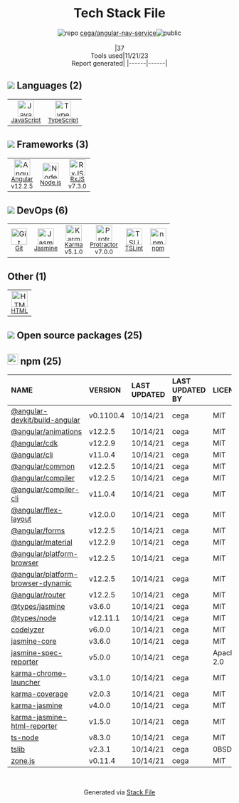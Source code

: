 <!--
--- Readme.md Snippet without images Start ---
## Tech Stack
cega/angular-nav-service is built on the following main stack:
- [Jasmine](http://jasmine.github.io/) – Javascript Testing Framework
- [Node.js](http://nodejs.org/) – Frameworks (Full Stack)
- [JavaScript](https://developer.mozilla.org/en-US/docs/Web/JavaScript) – Languages
- [Karma](http://karma-runner.github.io/) – Browser Testing
- [TypeScript](http://www.typescriptlang.org) – Languages
- [Protractor](http://angular.github.io/protractor) – Javascript Testing Framework
- [RxJS](http://reactivex.io/rxjs/) – Concurrency Frameworks
- [Angular](https://angular.io) – Javascript MVC Frameworks
- [TSLint](https://github.com/palantir/tslint) – Code Review

Full tech stack [here](/techstack.md)
--- Readme.md Snippet without images End ---

--- Readme.md Snippet with images Start ---
## Tech Stack
cega/angular-nav-service is built on the following main stack:
- <img width='25' height='25' src='https://img.stackshare.io/service/831/7c0b595409af531b9cdeb07f8c513e8b.png' alt='Jasmine'/> [Jasmine](http://jasmine.github.io/) – Javascript Testing Framework
- <img width='25' height='25' src='https://img.stackshare.io/service/1011/n1JRsFeB_400x400.png' alt='Node.js'/> [Node.js](http://nodejs.org/) – Frameworks (Full Stack)
- <img width='25' height='25' src='https://img.stackshare.io/service/1209/javascript.jpeg' alt='JavaScript'/> [JavaScript](https://developer.mozilla.org/en-US/docs/Web/JavaScript) – Languages
- <img width='25' height='25' src='https://img.stackshare.io/service/1420/TidYGd6a.png' alt='Karma'/> [Karma](http://karma-runner.github.io/) – Browser Testing
- <img width='25' height='25' src='https://img.stackshare.io/service/1612/bynNY5dJ.jpg' alt='TypeScript'/> [TypeScript](http://www.typescriptlang.org) – Languages
- <img width='25' height='25' src='https://img.stackshare.io/service/1754/protractor-logo1.png' alt='Protractor'/> [Protractor](http://angular.github.io/protractor) – Javascript Testing Framework
- <img width='25' height='25' src='https://img.stackshare.io/service/1796/984368.png' alt='RxJS'/> [RxJS](http://reactivex.io/rxjs/) – Concurrency Frameworks
- <img width='25' height='25' src='https://img.stackshare.io/service/3745/cb8U-gL6_400x400.jpg' alt='Angular'/> [Angular](https://angular.io) – Javascript MVC Frameworks
- <img width='25' height='25' src='https://img.stackshare.io/service/5561/303157.png' alt='TSLint'/> [TSLint](https://github.com/palantir/tslint) – Code Review

Full tech stack [here](/techstack.md)
--- Readme.md Snippet with images End ---
-->
<div align="center">

# Tech Stack File
![](https://img.stackshare.io/repo.svg "repo") [cega/angular-nav-service](https://github.com/cega/angular-nav-service)![](https://img.stackshare.io/public_badge.svg "public")
<br/><br/>
|37<br/>Tools used|11/21/23 <br/>Report generated|
|------|------|
</div>

## <img src='https://img.stackshare.io/languages.svg'/> Languages (2)
<table><tr>
  <td align='center'>
  <img width='36' height='36' src='https://img.stackshare.io/service/1209/javascript.jpeg' alt='JavaScript'>
  <br>
  <sub><a href="https://developer.mozilla.org/en-US/docs/Web/JavaScript">JavaScript</a></sub>
  <br>
  <sub></sub>
</td>

<td align='center'>
  <img width='36' height='36' src='https://img.stackshare.io/service/1612/bynNY5dJ.jpg' alt='TypeScript'>
  <br>
  <sub><a href="http://www.typescriptlang.org">TypeScript</a></sub>
  <br>
  <sub></sub>
</td>

</tr>
</table>

## <img src='https://img.stackshare.io/frameworks.svg'/> Frameworks (3)
<table><tr>
  <td align='center'>
  <img width='36' height='36' src='https://img.stackshare.io/service/3745/cb8U-gL6_400x400.jpg' alt='Angular'>
  <br>
  <sub><a href="https://angular.io">Angular</a></sub>
  <br>
  <sub>v12.2.5</sub>
</td>

<td align='center'>
  <img width='36' height='36' src='https://img.stackshare.io/service/1011/n1JRsFeB_400x400.png' alt='Node.js'>
  <br>
  <sub><a href="http://nodejs.org/">Node.js</a></sub>
  <br>
  <sub></sub>
</td>

<td align='center'>
  <img width='36' height='36' src='https://img.stackshare.io/service/1796/984368.png' alt='RxJS'>
  <br>
  <sub><a href="http://reactivex.io/rxjs/">RxJS</a></sub>
  <br>
  <sub>v7.3.0</sub>
</td>

</tr>
</table>

## <img src='https://img.stackshare.io/devops.svg'/> DevOps (6)
<table><tr>
  <td align='center'>
  <img width='36' height='36' src='https://img.stackshare.io/service/1046/git.png' alt='Git'>
  <br>
  <sub><a href="http://git-scm.com/">Git</a></sub>
  <br>
  <sub></sub>
</td>

<td align='center'>
  <img width='36' height='36' src='https://img.stackshare.io/service/831/7c0b595409af531b9cdeb07f8c513e8b.png' alt='Jasmine'>
  <br>
  <sub><a href="http://jasmine.github.io/">Jasmine</a></sub>
  <br>
  <sub></sub>
</td>

<td align='center'>
  <img width='36' height='36' src='https://img.stackshare.io/service/1420/TidYGd6a.png' alt='Karma'>
  <br>
  <sub><a href="http://karma-runner.github.io/">Karma</a></sub>
  <br>
  <sub>v5.1.0</sub>
</td>

<td align='center'>
  <img width='36' height='36' src='https://img.stackshare.io/service/1754/protractor-logo1.png' alt='Protractor'>
  <br>
  <sub><a href="http://angular.github.io/protractor">Protractor</a></sub>
  <br>
  <sub>v7.0.0</sub>
</td>

<td align='center'>
  <img width='36' height='36' src='https://img.stackshare.io/service/5561/303157.png' alt='TSLint'>
  <br>
  <sub><a href="https://github.com/palantir/tslint">TSLint</a></sub>
  <br>
  <sub></sub>
</td>

<td align='center'>
  <img width='36' height='36' src='https://img.stackshare.io/service/1120/lejvzrnlpb308aftn31u.png' alt='npm'>
  <br>
  <sub><a href="https://www.npmjs.com/">npm</a></sub>
  <br>
  <sub></sub>
</td>

</tr>
</table>

## Other (1)
<table><tr>
  <td align='center'>
  <img width='36' height='36' src='https://img.stackshare.io/service/2270/no-img-open-source.png' alt='HTML'>
  <br>
  <sub><a href="http://">HTML</a></sub>
  <br>
  <sub></sub>
</td>

</tr>
</table>


## <img src='https://img.stackshare.io/group.svg' /> Open source packages (25)</h2>

## <img width='24' height='24' src='https://img.stackshare.io/service/1120/lejvzrnlpb308aftn31u.png'/> npm (25)

|NAME|VERSION|LAST UPDATED|LAST UPDATED BY|LICENSE|VULNERABILITIES|
|:------|:------|:------|:------|:------|:------|
|[@angular-devkit/build-angular](https://www.npmjs.com/@angular-devkit/build-angular)|v0.1100.4|10/14/21|cega |MIT|N/A|
|[@angular/animations](https://www.npmjs.com/@angular/animations)|v12.2.5|10/14/21|cega |MIT|N/A|
|[@angular/cdk](https://www.npmjs.com/@angular/cdk)|v12.2.9|10/14/21|cega |MIT|N/A|
|[@angular/cli](https://www.npmjs.com/@angular/cli)|v11.0.4|10/14/21|cega |MIT|N/A|
|[@angular/common](https://www.npmjs.com/@angular/common)|v12.2.5|10/14/21|cega |MIT|N/A|
|[@angular/compiler](https://www.npmjs.com/@angular/compiler)|v12.2.5|10/14/21|cega |MIT|N/A|
|[@angular/compiler-cli](https://www.npmjs.com/@angular/compiler-cli)|v11.0.4|10/14/21|cega |MIT|N/A|
|[@angular/flex-layout](https://www.npmjs.com/@angular/flex-layout)|v12.0.0|10/14/21|cega |MIT|N/A|
|[@angular/forms](https://www.npmjs.com/@angular/forms)|v12.2.5|10/14/21|cega |MIT|N/A|
|[@angular/material](https://www.npmjs.com/@angular/material)|v12.2.9|10/14/21|cega |MIT|N/A|
|[@angular/platform-browser](https://www.npmjs.com/@angular/platform-browser)|v12.2.5|10/14/21|cega |MIT|N/A|
|[@angular/platform-browser-dynamic](https://www.npmjs.com/@angular/platform-browser-dynamic)|v12.2.5|10/14/21|cega |MIT|N/A|
|[@angular/router](https://www.npmjs.com/@angular/router)|v12.2.5|10/14/21|cega |MIT|N/A|
|[@types/jasmine](https://www.npmjs.com/@types/jasmine)|v3.6.0|10/14/21|cega |MIT|N/A|
|[@types/node](https://www.npmjs.com/@types/node)|v12.11.1|10/14/21|cega |MIT|N/A|
|[codelyzer](https://www.npmjs.com/codelyzer)|v6.0.0|10/14/21|cega |MIT|N/A|
|[jasmine-core](https://www.npmjs.com/jasmine-core)|v3.6.0|10/14/21|cega |MIT|N/A|
|[jasmine-spec-reporter](https://www.npmjs.com/jasmine-spec-reporter)|v5.0.0|10/14/21|cega |Apache-2.0|N/A|
|[karma-chrome-launcher](https://www.npmjs.com/karma-chrome-launcher)|v3.1.0|10/14/21|cega |MIT|N/A|
|[karma-coverage](https://www.npmjs.com/karma-coverage)|v2.0.3|10/14/21|cega |MIT|N/A|
|[karma-jasmine](https://www.npmjs.com/karma-jasmine)|v4.0.0|10/14/21|cega |MIT|N/A|
|[karma-jasmine-html-reporter](https://www.npmjs.com/karma-jasmine-html-reporter)|v1.5.0|10/14/21|cega |MIT|N/A|
|[ts-node](https://www.npmjs.com/ts-node)|v8.3.0|10/14/21|cega |MIT|N/A|
|[tslib](https://www.npmjs.com/tslib)|v2.3.1|10/14/21|cega |0BSD|N/A|
|[zone.js](https://www.npmjs.com/zone.js)|v0.11.4|10/14/21|cega |MIT|N/A|

<br/>
<div align='center'>

Generated via [Stack File](https://github.com/marketplace/stack-file)
